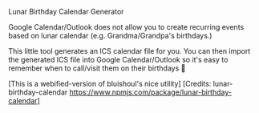 Lunar Birthday Calendar Generator

Google Calendar/Outlook does not allow you to create recurring events based on lunar calendar (e.g. Grandma/Grandpa's birthdays.)

This little tool generates an ICS calendar file for you. You can then import the generated ICS file into Google Calendar/Outlook so it's easy to remember when to call/visit them on their birthdays 🎂

[This is a webified-version of bluishoul's nice utility]
[Credits: lunar-birthday-calendar https://www.npmjs.com/package/lunar-birthday-calendar]
